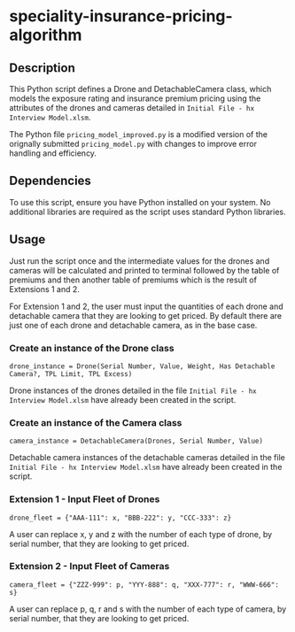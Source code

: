 # speciality-insurance-pricing-algorithm

## Description

This Python script defines a Drone and DetachableCamera class, which models the exposure rating and insurance premium pricing using the attributes of the drones and cameras detailed in ```Initial File - hx Interview Model.xlsm```.

The Python file ```pricing_model_improved.py``` is a modified version of the orignally submitted ```pricing_model.py``` with changes to improve error handling and efficiency.
## Dependencies

To use this script, ensure you have Python installed on your system. No additional libraries are required as the script uses standard Python libraries.

## Usage

Just run the script once and the intermediate values for the drones and cameras will be calculated and printed to terminal followed by the table of premiums and then another table of premiums which is the result of Extensions 1 and 2.

For Extension 1 and 2, the user must input the quantities of each drone and detachable camera that they are looking to get priced. By default there are just one of each drone and detachable camera, as in the base case.

### Create an instance of the Drone class
    drone_instance = Drone(Serial Number, Value, Weight, Has Detachable Camera?, TPL Limit, TPL Excess)

Drone instances of the drones detailed in the file ```Initial File - hx Interview Model.xlsm``` have already been created in the script.

### Create an instance of the Camera class
    camera_instance = DetachableCamera(Drones, Serial Number, Value)


Detachable camera instances of the detachable cameras detailed in the file ```Initial File - hx Interview Model.xlsm``` have already been created in the script.

### Extension 1 - Input Fleet of Drones

    drone_fleet = {"AAA-111": x, "BBB-222": y, "CCC-333": z}

A user can replace x, y and z with the number of each type of drone, by serial number, that they are looking to get priced.

### Extension 2 - Input Fleet of Cameras

    camera_fleet = {"ZZZ-999": p, "YYY-888": q, "XXX-777": r, "WWW-666": s}

A user can replace p, q, r and s with the number of each type of camera, by serial number, that they are looking to get priced.
